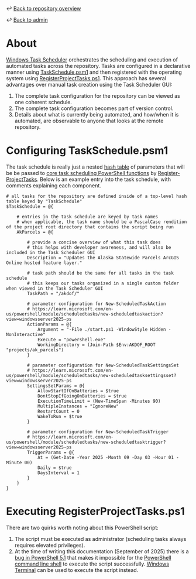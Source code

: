 ↩️ [Back to repository overview](../../README.md)

↩️ [Back to admin](../README.md)

# About

[Windows Task Scheduler](https://learn.microsoft.com/en-us/windows/win32/taskschd/task-scheduler-start-page) orchestrates the scheduling and execution of automated tasks across the repository. Tasks are configured in a declarative manner using [TaskSchedule.psm1](TaskSchedule.psm1) and then registered with the operating system using [RegisterProjectTasks.ps1](RegisterProjectTasks.ps1). This approach has several advantages over manual task creation using the Task Scheduler GUI:
1. The complete task configuration for the repository can be viewed as one coherent schedule.
2. The complete task configuration becomes part of version control.
3. Details about what is currently being automated, and how/when it is automated, are observable to anyone that looks at the remote repository. 

# Configuring TaskSchedule.psm1

The task schedule is really just a nested [hash table](https://learn.microsoft.com/en-us/powershell/module/microsoft.powershell.core/about/about_hash_tables?view=powershell-7.5) of parameters that will be be passed to [core task scheduling PowerShell functions](https://learn.microsoft.com/en-us/powershell/module/scheduledtasks/?view=windowsserver2025-ps) by [Register-ProjectTasks](RegisterProjectTasks.ps1#L3). Below is an example entry into the task schedule, with comments explaining each component. 

```
# all tasks for the repository are defined inside of a top-level hash table keyed by "TaskSchedule"
$TaskSchedule = @{

    # entries in the task schedule are keyed by task names
    # when applicable, the task name should be a PascalCase rendition of the project root directory that contains the script being run
    AkParcels = @{

        # provide a concise overview of what this task does
        # this helps with developer awareness, and will also be included in the Task Scheduler GUI
        Description = "Updates the Alaska Statewide Parcels ArcGIS Online hosted feature layer."

        # task path should be the same for all tasks in the task schedule
        # this keeps our tasks organized in a single custom folder when viewed in the Task Scheduler GUI
        TaskPath = "/akdof/"

        # parameter configuration for New-ScheduledTaskAction
        # https://learn.microsoft.com/en-us/powershell/module/scheduledtasks/new-scheduledtaskaction?view=windowsserver2025-ps
        ActionParams = @{
            Argument = "-File ./start.ps1 -WindowStyle Hidden -NonInteractive"
            Execute = "powershell.exe"
            WorkingDirectory = (Join-Path $Env:AKDOF_ROOT "projects/ak_parcels")
        }

        # parameter configuration for New-ScheduledTaskSettingsSet
        # https://learn.microsoft.com/en-us/powershell/module/scheduledtasks/new-scheduledtasksettingsset?view=windowsserver2025-ps
        SettingsSetParams = @{
            AllowStartIfOnBatteries = $true
            DontStopIfGoingOnBatteries = $true
            ExecutionTimeLimit = (New-TimeSpan -Minutes 90)
            MultipleInstances = "IgnoreNew"
            RestartCount = 0
            WakeToRun = $true
        }

        # parameter configuration for New-ScheduledTaskTrigger
        # https://learn.microsoft.com/en-us/powershell/module/scheduledtasks/new-scheduledtasktrigger?view=windowsserver2025-ps
        TriggerParams = @{
            At = (Get-Date -Year 2025 -Month 09 -Day 03 -Hour 01 -Minute 00)
            Daily = $true
            DaysInterval = 1
        }
    }
}
```

# Executing RegisterProjectTasks.ps1

There are two quirks worth noting about this PowerShell script:
1. The script must be executed as administrator (scheduling tasks always requires elevated privileges).
2. At the time of writing this documentation (September of 2025) there is a [bug in PowerShell 5.1](https://superuser.com/questions/1885304/powershell-exe-does-not-prompt-for-credentials) that makes it impossible for the [PowerShell command line shell](https://learn.microsoft.com/en-us/powershell/scripting/overview?view=powershell-7.5#command-line-shell) to execute the script successfully. [Windows Terminal](https://learn.microsoft.com/en-us/windows/terminal/) can be used to execute the script instead.  